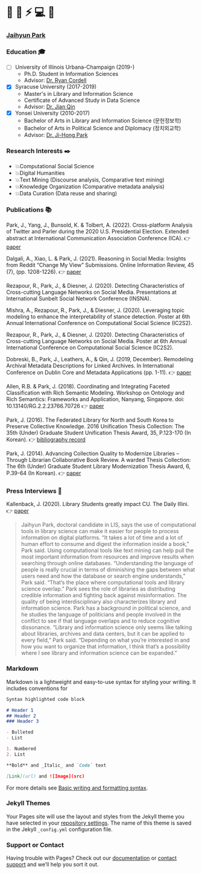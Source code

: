 # 📖 📰 ⚡ 💻 📂

### [**Jaihyun Park**](https://ischool.illinois.edu/people/jaihyun-park)

### Education 🎓

- [ ] University of Illinois Urbana-Champaign (2019-)
  - Ph.D. Student in Information Sciences
  - Advisor: [Dr. Ryan Cordell](https://ischool.illinois.edu/people/ryan-cordell)  
- [X] Syracuse University (2017-2019)
  - Master's in Library and Information Science
  - Certificate of Advanced Study in Data Science  
  - Advisor: [Dr. Jian Qin](https://ischool.syr.edu/jian-qin/)
- [X] Yonsei University (2010-2017)
  - Bachelor of Arts in Library and Information Science (문헌정보학)
  - Bachelor of Arts in Political Science and Diplomacy (정치외교학)
  - Advisor: [Dr. Ji-Hong Park](https://devcms.yonsei.ac.kr/faculty/name_search.do?mode=view&userId=FHFpbXKRXex%2BGHLRSDmrWg%3D%3D&sosokcd=0000131)

### Research Interests ✒️
- 💥Computational Social Science
- 💥Digital Humanities
- 💥Text Mining (Discourse analysis, Comparative text mining)
- 💥Knowledge Organization (Comparative metadata analysis)
- 💥Data Curation (Data reuse and sharing)

### Publications 📚

Park, J., Yang, J., Bunsold, K. & Tolbert, A. (2022). Cross-platform Analysis of Twitter and Parler during the 2020 U.S. Presidential Election. Extended abstract at International Communication Association Conference (ICA). 👉 [paper](https://www.ideals.illinois.edu/handle/2142/113362)

Dalgali, A., Xiao, L. & Park, J. (2021). Reasoning in Social Media: Insights from Reddit “Change My View” Submissions. Online Information Review, 45 (7), (pp. 1208-1226). 👉 [paper](https://www.emerald.com/insight/content/doi/10.1108/OIR-08-2020-0330/full/html?utm_source=rss&utm_medium=feed&utm_campaign=rss_journalLatest)

Rezapour, R., Park, J., & Diesner, J. (2020). Detecting Characteristics of Cross-cutting Language Networks 
on Social Media. Presentations at International Sunbelt Social Network Conference (INSNA). 

Mishra, A., Rezapour, R., Park, J., & Diesner, J. (2020). Leveraging topic modeling to enhance the interpretability of stance 
detection. Poster at 6th Annual International Conference on Computational Social Science (IC2S2). 

Rezapour, R., Park, J., & Diesner, J. (2020). Detecting Characteristics of Cross-cutting Language Networks on Social Media. 
Poster at 6th Annual International Conference on Computational Social Science (IC2S2). 

Dobreski, B., Park, J., Leathers, A., & Qin, J. (2019, December). Remodeling Archival Metadata Descriptions for Linked Archives. In International Conference on Dublin Core and Metadata Applications (pp. 1-11). 👉 [paper](https://dcpapers.dublincore.org/pubs/article/view/4223/)

Allen, R.B. & Park, J. (2018). Coordinating and Integrating Faceted Classification with Rich Semantic Modeling. Workshop on Ontology and Rich Semantics: Frameworks and Application, Nanyang, Singapore. doi: 10.13140/RG.2.2.23766.70726 👉 [paper](https://arxiv.org/abs/1809.09548)

Park, J. (2016). The Federated Library for North and South Korea to Preserve Collective Knowledge. 2016 Unification Thesis Collection: The 35th (Under) Graduate Student Unification Thesis Award, 35, P.123-170 (In Korean). 👉 [bibliography record](https://library.yonsei.ac.kr/search/detail/CAT000001834476?briefLink=/main/searchBrief?q=%EC%A0%9C+35%ED%9A%8C+%ED%86%B5%EC%9D%BC%EA%B5%90%EC%9C%A1%EC%9B%90+%ED%86%B5%EC%9D%BC+%EB%85%BC%EB%AC%B8)

Park, J. (2014). Advancing Collection Quality to Modernize Libraries – Through Librarian Collaborative Book Review. A warded Thesis Collection: The 6th (Under) Graduate Student Library Modernization Thesis Award, 6, P.39-64 (In Korean). 👉 [paper](http://www.oak.go.kr/nl-ir/handle/2020.oak/304)

### Press Interviews 🎤

Kallenback, J. (2020). Library Students greatly impact CU. The Daily Illini. 👉 [paper](https://dailyillini.com/features/2020/11/11/library-students-greatly-impact-cu/)

> Jaihyun Park, doctoral candidate in LIS, says the use of computational tools in library science can make it easier for people to process information on digital platforms. “It takes a lot of time and a lot of human effort to consume and digest the information inside a book,” Park said. Using computational tools like text mining can help pull the most important information from resources and improve results when searching through online databases. “Understanding the language of people is really crucial in terms of diminishing the gaps between what users need and how the database or search engine understands,” Park said. “That’s the place where computational tools and library science overlap.” Park sees the role of libraries as distributing credible information and fighting back against misinformation. The quality of being interdisciplinary also characterizes library and information science. Park has a background in political science, and he studies the language of politicians and people involved in the conflict to see if that language overlaps and to reduce cognitive dissonance. “Library and information science only seems like talking about libraries, archives and data centers, but it can be applied to every field,” Park said. “Depending on what you’re interested in and how you want to organize that information, I think that’s a possibility where I see library and information science can be expanded.”


### Markdown

Markdown is a lightweight and easy-to-use syntax for styling your writing. It includes conventions for

```markdown
Syntax highlighted code block

# Header 1
## Header 2
### Header 3

- Bulleted
- List

1. Numbered
2. List

**Bold** and _Italic_ and `Code` text

[Link](url) and ![Image](src)
```

For more details see [Basic writing and formatting syntax](https://docs.github.com/en/github/writing-on-github/getting-started-with-writing-and-formatting-on-github/basic-writing-and-formatting-syntax).

### Jekyll Themes

Your Pages site will use the layout and styles from the Jekyll theme you have selected in your [repository settings](https://github.com/91jpark19/cv/settings/pages). The name of this theme is saved in the Jekyll `_config.yml` configuration file.

### Support or Contact

Having trouble with Pages? Check out our [documentation](https://docs.github.com/categories/github-pages-basics/) or [contact support](https://support.github.com/contact) and we’ll help you sort it out.
